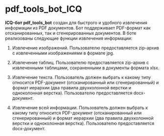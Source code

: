 pdf_tools_bot_ICQ
=====================

**ICQ-бот pdf_tools_bot** создан для быстрого и удобного извлечения информации из PDF документов. Бот поддерживает PDF-формат как отсканированных, так и сгенерированных документов. В боте реализованы следующие функции извлечения информации:  

1) Извлечение изображений. Пользователю предоставляется zip-архив с извлеченными изображениями в формате jpg.

2) Извлечение таблиц. Пользователю предоставляется zip-архив с извлеченными таблицами, сохраненными в документы формата xlsx.

3) Извлечение текста. Пользователь должен выбрать к какому типу относится PDF-документ (отсканированный или сгенерированный) и формат иерархии (два правила двухколонной верстки и одноколонная верстка). Пользователю предоставляется docx-документ.

4) Извлечение всей информации. Пользователь должен выбрать к какому типу относится PDF-документ (отсканированный или сгенерированный) и формат иерархии (два правила двухколонной верстки и одноколонная верстка). Пользователю предоставляется docx-документ. 